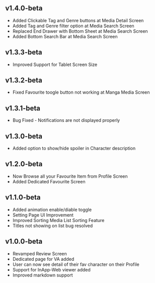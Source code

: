 ## v1.4.0-beta
- Added Clickable Tag and Genre buttons at Media Detail Screen  
- Added Tag and Genre filter option at Media Search Screen  
- Replaced End Drawer with Bottom Sheet at Media Search Screen
- Added Bottom Search Bar at Media Search Screen 

## v1.3.3-beta
- Improved Support for Tablet Screen Size

## v1.3.2-beta
- Fixed Favourite toogle button not working at Manga Media Screen

## v1.3.1-beta
- Bug Fixed - Notifications are not displayed properly

## v1.3.0-beta
- Added option to show/hide spoiler in Character description

## v1.2.0-beta
- Now Browse all your Favourite Item from Profile Screen
- Added Dedicated Favourite Screen
  
## v1.1.0-beta
- Added animation enable/diable toggle
- Setting Page UI Improvement
- Improved Sorting Media List Sorting Feature
- Titles not showing on list bug resolved  
  
## v1.0.0-beta
- Revamped Review Screen
- Dedicated page for VA added
- User can now see detail of their fav character on their Profile 
- Support for InApp-Web viewer added
- Improved markdown support